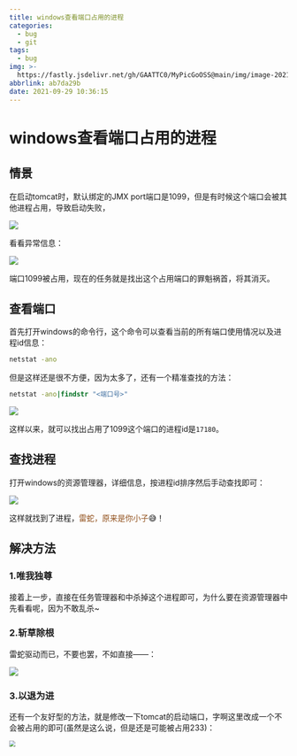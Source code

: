 ```yaml
---
title: windows查看端口占用的进程
categories:
  - bug
  - git
tags:
  - bug
img: >-
  https://fastly.jsdelivr.net/gh/GAATTC0/MyPicGoOSS@main/img/image-20210929110713074.png
abbrlink: ab7da29b
date: 2021-09-29 10:36:15
---
```


# windows查看端口占用的进程

## 情景

在启动tomcat时，默认绑定的JMX port端口是1099，但是有时候这个端口会被其他进程占用，导致启动失败，

![](https://fastly.jsdelivr.net/gh/GAATTC0/MyPicGoOSS@main/img/%E4%BC%81%E4%B8%9A%E5%BE%AE%E4%BF%A1%E6%88%AA%E5%9B%BE_16328820144688.png)

看看异常信息：

![](https://fastly.jsdelivr.net/gh/GAATTC0/MyPicGoOSS@main/img/%E4%BC%81%E4%B8%9A%E5%BE%AE%E4%BF%A1%E6%88%AA%E5%9B%BE_16328820765842.png)

端口1099被占用，现在的任务就是找出这个占用端口的罪魁祸首，将其消灭。

## 查看端口

首先打开windows的命令行，这个命令可以查看当前的所有端口使用情况以及进程id信息：

```cmd
netstat -ano
```

但是这样还是很不方便，因为太多了，还有一个精准查找的方法：

```cmd
netstat -ano|findstr "<端口号>"
```

![](https://fastly.jsdelivr.net/gh/GAATTC0/MyPicGoOSS@main/img/%E4%BC%81%E4%B8%9A%E5%BE%AE%E4%BF%A1%E6%88%AA%E5%9B%BE_16328824758791.png)

这样以来，就可以找出占用了1099这个端口的进程id是`17180`。

## 查找进程

打开windows的资源管理器，详细信息，按进程id排序然后手动查找即可：

![](https://fastly.jsdelivr.net/gh/GAATTC0/MyPicGoOSS@main/img/%E4%BC%81%E4%B8%9A%E5%BE%AE%E4%BF%A1%E6%88%AA%E5%9B%BE_16328825646822.png)

这样就找到了进程，<font color=#91501c>雷蛇，原来是你小子</font>😅！

## 解决方法

### 1.唯我独尊

接着上一步，直接在任务管理器和中杀掉这个进程即可，为什么要在资源管理器中先看看呢，因为不敢乱杀~

### 2.斩草除根

雷蛇驱动而已，不要也罢，不如直接——：

![](https://fastly.jsdelivr.net/gh/GAATTC0/MyPicGoOSS@main/img/image-20210929105627879.png)

### 3.以退为进

还有一个友好型的方法，就是修改一下tomcat的启动端口，字啊这里改成一个不会被占用的即可(虽然是这么说，但是还是可能被占用233)：

<img src="https://fastly.jsdelivr.net/gh/GAATTC0/MyPicGoOSS@main/img/image-20210929110713074.png" style="zoom:67%;" />